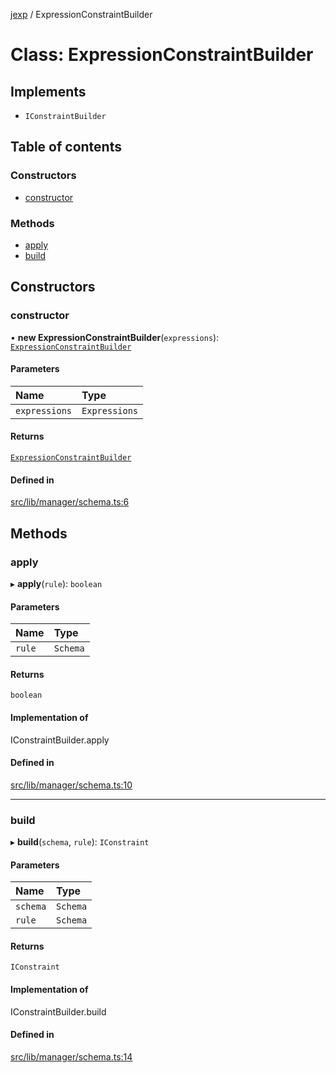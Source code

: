 [jexp](../README.md) / ExpressionConstraintBuilder

# Class: ExpressionConstraintBuilder

## Implements

- `IConstraintBuilder`

## Table of contents

### Constructors

- [constructor](ExpressionConstraintBuilder.md#constructor)

### Methods

- [apply](ExpressionConstraintBuilder.md#apply)
- [build](ExpressionConstraintBuilder.md#build)

## Constructors

### constructor

• **new ExpressionConstraintBuilder**(`expressions`): [`ExpressionConstraintBuilder`](ExpressionConstraintBuilder.md)

#### Parameters

| Name | Type |
| :------ | :------ |
| `expressions` | `Expressions` |

#### Returns

[`ExpressionConstraintBuilder`](ExpressionConstraintBuilder.md)

#### Defined in

[src/lib/manager/schema.ts:6](https://github.com/data7expressions/jexp/blob/67df7a93ea79a1d1c1bbc56b3ab72cbe7b037d91/src/lib/manager/schema.ts#L6)

## Methods

### apply

▸ **apply**(`rule`): `boolean`

#### Parameters

| Name | Type |
| :------ | :------ |
| `rule` | `Schema` |

#### Returns

`boolean`

#### Implementation of

IConstraintBuilder.apply

#### Defined in

[src/lib/manager/schema.ts:10](https://github.com/data7expressions/jexp/blob/67df7a93ea79a1d1c1bbc56b3ab72cbe7b037d91/src/lib/manager/schema.ts#L10)

___

### build

▸ **build**(`schema`, `rule`): `IConstraint`

#### Parameters

| Name | Type |
| :------ | :------ |
| `schema` | `Schema` |
| `rule` | `Schema` |

#### Returns

`IConstraint`

#### Implementation of

IConstraintBuilder.build

#### Defined in

[src/lib/manager/schema.ts:14](https://github.com/data7expressions/jexp/blob/67df7a93ea79a1d1c1bbc56b3ab72cbe7b037d91/src/lib/manager/schema.ts#L14)
